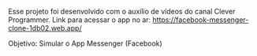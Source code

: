 Esse projeto foi desenvolvido com o auxílio de vídeos do canal Clever Programmer.
Link para acessar o app no ar: https://facebook-messenger-clone-1db02.web.app/

Objetivo: Simular o App Messenger (Facebook)
